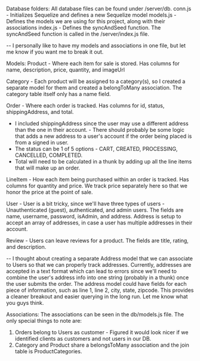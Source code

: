 Database folders: All database files can be found under /server/db.
conn.js - Initializes Sequelize and defines a new Sequelize model
models.js - Defines the models we are using for this project, along with their associations
index.js - Defines the syncAndSeed function. The syncAndSeed function is called in the /server/index.js file.

-- I personally like to have my models and associations in one file, but let me know if you want me to break it out.

Models:
Product - Where each item for sale is stored. Has columns for name, description, price, quantity, and imageUrl

Category - Each product will be assigned to a category(s), so I created a separate model for them and created a belongToMany association. The category table itself only has a name field.

Order - Where each order is tracked. Has columns for id, status, shippingAddress, and total.
- I included shippingAddress since the user may use a different address than the one in their account. - There should probably be some logic that adds a new address to a user's account if the order being placed is from a signed in user.
- The status can be 1 of 5 options - CART, CREATED, PROCESSING, CANCELLED, COMPLETED.
- Total will need to be calculated in a thunk by adding up all the line items that will make up an order.

LineItem - How each item being purchased within an order is tracked. Has columns for quantity and price. We track price separately here so that we honor the price at the point of sale.

User - User is a bit tricky, since we'll have three types of users - Unauthenticated (guest), authenticated, and admin users. The fields are name, username, password, isAdmin, and address. Address is setup to accept an array of addresses, in case a user has multiple addresses in their account.

Review - Users can leave reviews for a product. The fields are title, rating, and description.

-- I thought about creating a separate Address model that we can associate to Users so that we can properly track addresses. Currently, addresses are accepted in a text format which can lead to errors since we'll need to combine the user's address info into one string (probably in a thunk) once the user submits the order. The address model could have fields for each piece of information, such as line 1, line 2, city, state, zipcode. This provides a cleaner breakout and easier querying in the long run. Let me know what you guys think.

Associations:
The associations can be seen in the db/models.js file. The only special things to note are:
1. Orders belong to Users as customer - Figured it would look nicer if we identified clients as customers and not users in our DB.
2. Category and Product share a belongsToMany association and the join table is ProductCategories.
